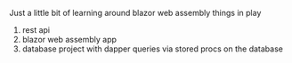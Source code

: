 Just a little bit of learning around blazor web assembly 
things in play
1. rest api
2. blazor web assembly app
3. database project with dapper queries via stored procs on the database
